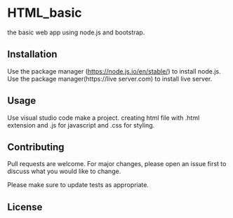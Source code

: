 # HTML_basic
the basic web app using node.js and bootstrap.

## Installation

Use the package manager (https://node.js.io/en/stable/) to install node.js.
Use the package manager(https://live server.com) to install live server.

## Usage
Use visual studio code make a project.
creating html file with .html extension and .js for javascript and .css for styling.

## Contributing

Pull requests are welcome. For major changes, please open an issue first
to discuss what you would like to change.

Please make sure to update tests as appropriate.

## License
